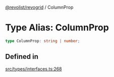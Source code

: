 [@revolist/revogrid](README.md) / ColumnProp

# Type Alias: ColumnProp

```ts
type ColumnProp: string | number;
```

## Defined in

[src/types/interfaces.ts:268](https://github.com/revolist/revogrid/blob/93978cbf92b3c4002586c5528517b1ce86d856d9/src/types/interfaces.ts#L268)
